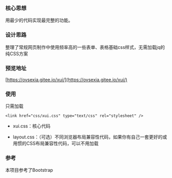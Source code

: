 ### 核心思想

用最少的代码实现最完整的功能。

### 设计思路

整理了常规网页制作中使用频率高的一些表单、表格基础css样式，无需加载jq的纯CSS方案

### 预览地址

[https://ovsexia.gitee.io/xui/](https://ovsexia.gitee.io/xui/)

### 使用

只需加载

`<link href="css/xui.css" type="text/css" rel="stylesheet" />`

- xui.css：核心代码

- layout.css：（可选）不同浏览器布局兼容性代码，如果你有自己一套更好的或用惯的CSS布局兼容性代码，可以不用加载

### 参考

本项目参考了Bootstrap

